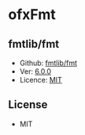 # ofxFmt

## fmtlib/fmt

* Github: [fmtlib/fmt](https://github.com/fmtlib/fmt/)
* Ver: [6.0.0](https://github.com/fmtlib/fmt/releases/tag/6.0.0)
* Licence: [MIT](https://github.com/fmtlib/fmt/blob/master/LICENSE.rst)

## License

* MIT